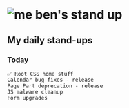 # ![me](https://avatars2.githubusercontent.com/u/5232044?s=50&v=4) ben's stand up

## My daily stand-ups

### Today
   
    ✅ Root CSS home stuff
    Calendar bug fixes - release
    Page Part deprecation - release
    JS malware cleanup
    Form upgrades
